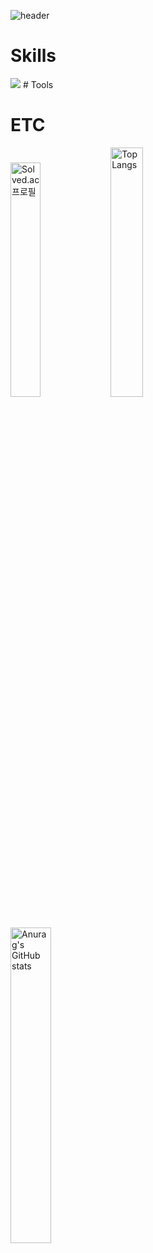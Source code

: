 ![header](https://capsule-render.vercel.app/api?type=Rounded&reversal=true&color=timeGradient&height=200&animation=twinkling&fontSize=60&fontAlign=65&descAlign=56&descAlignY=65&text=JiHwan_Park&desc=Nice_To_Meet_You)
<br/>

# Skills
<img src="https://img.shields.io/badge/Java-007396?style=flat-square&logo=Java&logoColor=white">
# Tools

# ETC
[<img width="31%" src="http://mazassumnida.wtf/api/v2/generate_badge?boj=wlghks05" alt="Solved.ac 프로필">](https://solved.ac/wlghks05)
<img width="32%" src="https://github-readme-stats.vercel.app/api/top-langs/?username=GeeHwanee&layout=compact" alt="Top Langs">
<img width="36%" src="https://github-readme-stats.vercel.app/api?username=GeeHwanee&show_icons=true&theme=solarized-light" alt="Anurag's GitHub stats">


